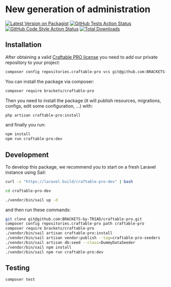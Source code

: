 # New generation of administration

[![Latest Version on Packagist](https://img.shields.io/packagist/v/brackets-by-triad/craftable-pro.svg?style=flat-square)](https://packagist.org/packages/brackets-by-triad/craftable-pro)
[![GitHub Tests Action Status](https://img.shields.io/github/workflow/status/brackets-by-triad/craftable-pro/run-tests?label=tests)](https://github.com/brackets-by-triad/craftable-pro/actions?query=workflow%3Arun-tests+branch%3Amain)
[![GitHub Code Style Action Status](https://img.shields.io/github/workflow/status/brackets-by-triad/craftable-pro/Check%20&%20fix%20styling?label=code%20style)](https://github.com/brackets-by-triad/craftable-pro/actions?query=workflow%3A"Check+%26+fix+styling"+branch%3Amain)
[![Total Downloads](https://img.shields.io/packagist/dt/brackets-by-triad/craftable-pro.svg?style=flat-square)](https://packagist.org/packages/brackets-by-triad/craftable-pro)

## Installation

After obtaining a valid [Craftable PRO license](https://craftablepro.pro/) you need to add our private repository to your project:
```bash
composer config repositories.craftable-pro vcs git@github.com:BRACKETS-by-TRIAD/craftable-pro.git
```

You can install the package via composer:

```bash
composer require brackets/craftable-pro
```

Then you need to install the package (it will publish resources, migrations, configs, edit some configuration, ...) with:

```bash
php artisan craftable-pro:install
```

and finally you run:
```bash
npm install
npm run craftable-pro:dev
```

## Development

To develop this package, we recommend you to start on a fresh Laravel instance using Sail:
```bash
curl -s "https://laravel.build/craftable-pro-dev" | bash

cd craftable-pro-dev

./vendor/bin/sail up -d
```

and then run these commands:

```bash
git clone git@github.com:BRACKETS-by-TRIAD/craftable-pro.git
composer config repositories.craftable-pro path craftable-pro
composer require brackets/craftable-pro
./vendor/bin/sail artisan craftable-pro:install
./vendor/bin/sail artisan vendor:publish --tag=craftable-pro-seeders
./vendor/bin/sail artisan db:seed --class=DummyDataSeeder
./vendor/bin/sail npm install
./vendor/bin/sail npm run craftable-pro:dev
```

## Testing

```bash
composer test
```

